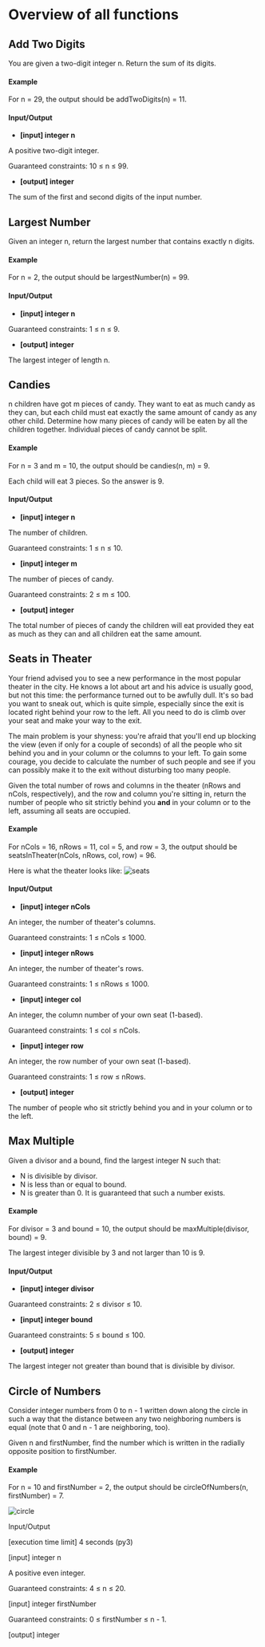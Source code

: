# Overview of all functions 

## Add Two Digits

You are given a two-digit integer n. Return the sum of its digits.

#### Example

For n = 29, the output should be
addTwoDigits(n) = 11.

#### Input/Output

* **[input] integer n**

A positive two-digit integer.

Guaranteed constraints:
10 ≤ n ≤ 99.

* **[output] integer**

The sum of the first and second digits of the input number.

## Largest Number

Given an integer n, return the largest number that contains exactly n digits.

#### Example

For n = 2, the output should be
largestNumber(n) = 99.

#### Input/Output

* **[input] integer n**

Guaranteed constraints:
1 ≤ n ≤ 9.

* **[output] integer**

The largest integer of length n.

## Candies

n children have got m pieces of candy. They want to eat as much candy as they can, but each child must eat exactly the same amount of candy as any other child. Determine how many pieces of candy will be eaten by all the children together. Individual pieces of candy cannot be split.

#### Example

For n = 3 and m = 10, the output should be
candies(n, m) = 9.

Each child will eat 3 pieces. So the answer is 9.

#### Input/Output

* **[input] integer n**

The number of children.

Guaranteed constraints:
1 ≤ n ≤ 10.

* **[input] integer m**

The number of pieces of candy.

Guaranteed constraints:
2 ≤ m ≤ 100.

* **[output] integer**

The total number of pieces of candy the children will eat provided they eat as much as they can and all children eat the same amount.

## Seats in Theater

Your friend advised you to see a new performance in the most popular theater in the city. He knows a lot about art and his advice is usually good, but not this time: the performance turned out to be awfully dull. It's so bad you want to sneak out, which is quite simple, especially since the exit is located right behind your row to the left. All you need to do is climb over your seat and make your way to the exit.

The main problem is your shyness: you're afraid that you'll end up blocking the view (even if only for a couple of seconds) of all the people who sit behind you and in your column or the columns to your left. To gain some courage, you decide to calculate the number of such people and see if you can possibly make it to the exit without disturbing too many people.

Given the total number of rows and columns in the theater (nRows and nCols, respectively), and the row and column you're sitting in, return the number of people who sit strictly behind you **and** in your column or to the left, assuming all seats are occupied.

#### Example

For nCols = 16, nRows = 11, col = 5, and row = 3, the output should be
seatsInTheater(nCols, nRows, col, row) = 96.

Here is what the theater looks like:
![seats](images/seats.png)

#### Input/Output

* **[input] integer nCols**

An integer, the number of theater's columns.

Guaranteed constraints:
1 ≤ nCols ≤ 1000.

* **[input] integer nRows**

An integer, the number of theater's rows.

Guaranteed constraints:
1 ≤ nRows ≤ 1000.

* **[input] integer col**

An integer, the column number of your own seat (1-based).

Guaranteed constraints:
1 ≤ col ≤ nCols.

* **[input] integer row**

An integer, the row number of your own seat (1-based).

Guaranteed constraints:
1 ≤ row ≤ nRows.

* **[output] integer**

The number of people who sit strictly behind you and in your column or to the left.

## Max Multiple

Given a divisor and a bound, find the largest integer N such that:

* N is divisible by divisor.
* N is less than or equal to bound.
* N is greater than 0.
It is guaranteed that such a number exists.

#### Example

For divisor = 3 and bound = 10, the output should be
maxMultiple(divisor, bound) = 9.

The largest integer divisible by 3 and not larger than 10 is 9.

#### Input/Output

* **[input] integer divisor**

Guaranteed constraints:
2 ≤ divisor ≤ 10.

* **[input] integer bound**

Guaranteed constraints:
5 ≤ bound ≤ 100.

* **[output] integer**

The largest integer not greater than bound that is divisible by divisor.

## Circle of Numbers

Consider integer numbers from 0 to n - 1 written down along the circle in such a way that the distance between any two neighboring numbers is equal (note that 0 and n - 1 are neighboring, too).

Given n and firstNumber, find the number which is written in the radially opposite position to firstNumber.

#### Example

For n = 10 and firstNumber = 2, the output should be
circleOfNumbers(n, firstNumber) = 7.

![circle](images/circle.png)

Input/Output

[execution time limit] 4 seconds (py3)

[input] integer n

A positive even integer.

Guaranteed constraints:
4 ≤ n ≤ 20.

[input] integer firstNumber

Guaranteed constraints:
0 ≤ firstNumber ≤ n - 1.

[output] integer